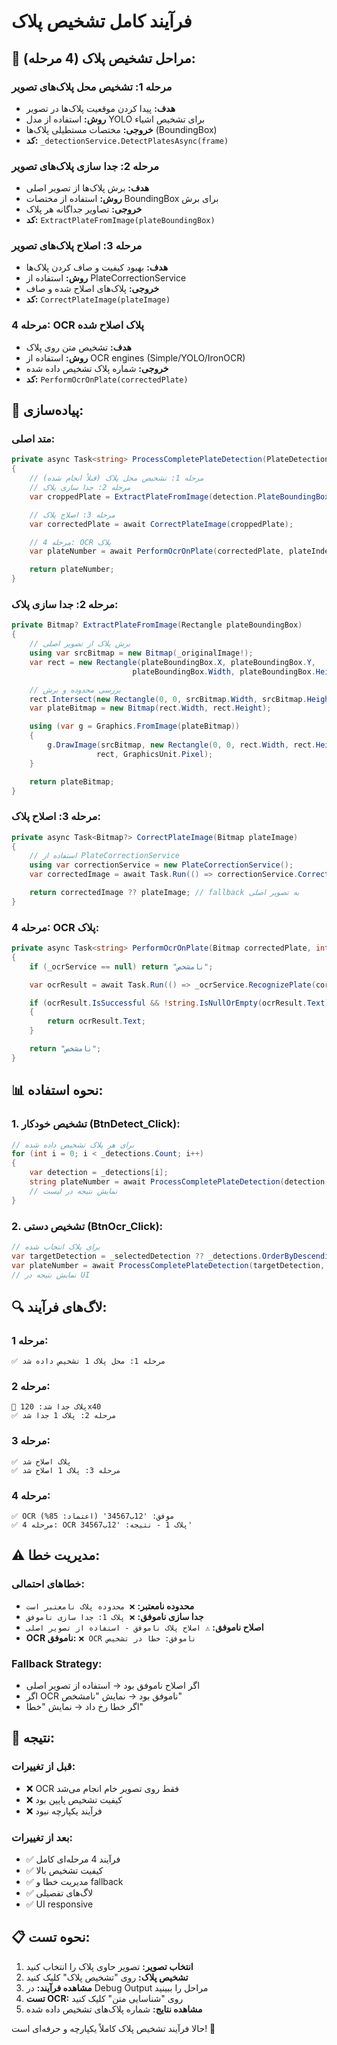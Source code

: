 # فرآیند کامل تشخیص پلاک

## 🔄 **مراحل تشخیص پلاک (4 مرحله):**

### **مرحله 1: تشخیص محل پلاک‌های تصویر**

- **هدف:** پیدا کردن موقعیت پلاک‌ها در تصویر
- **روش:** استفاده از مدل YOLO برای تشخیص اشیاء
- **خروجی:** مختصات مستطیلی پلاک‌ها (BoundingBox)
- **کد:** `_detectionService.DetectPlatesAsync(frame)`

### **مرحله 2: جدا سازی پلاک‌های تصویر**

- **هدف:** برش پلاک‌ها از تصویر اصلی
- **روش:** استفاده از مختصات BoundingBox برای برش
- **خروجی:** تصاویر جداگانه هر پلاک
- **کد:** `ExtractPlateFromImage(plateBoundingBox)`

### **مرحله 3: اصلاح پلاک‌های تصویر**

- **هدف:** بهبود کیفیت و صاف کردن پلاک‌ها
- **روش:** استفاده از PlateCorrectionService
- **خروجی:** پلاک‌های اصلاح شده و صاف
- **کد:** `CorrectPlateImage(plateImage)`

### **مرحله 4: OCR پلاک اصلاح شده**

- **هدف:** تشخیص متن روی پلاک
- **روش:** استفاده از OCR engines (Simple/YOLO/IronOCR)
- **خروجی:** شماره پلاک تشخیص داده شده
- **کد:** `PerformOcrOnPlate(correctedPlate)`

## 🔧 **پیاده‌سازی:**

### **متد اصلی:**

```csharp
private async Task<string> ProcessCompletePlateDetection(PlateDetectionResult detection, int plateIndex)
{
    // مرحله 1: تشخیص محل پلاک (قبلاً انجام شده)
    // مرحله 2: جدا سازی پلاک
    var croppedPlate = ExtractPlateFromImage(detection.PlateBoundingBox);

    // مرحله 3: اصلاح پلاک
    var correctedPlate = await CorrectPlateImage(croppedPlate);

    // مرحله 4: OCR پلاک
    var plateNumber = await PerformOcrOnPlate(correctedPlate, plateIndex);

    return plateNumber;
}
```

### **مرحله 2: جدا سازی پلاک:**

```csharp
private Bitmap? ExtractPlateFromImage(Rectangle plateBoundingBox)
{
    // برش پلاک از تصویر اصلی
    using var srcBitmap = new Bitmap(_originalImage!);
    var rect = new Rectangle(plateBoundingBox.X, plateBoundingBox.Y,
                           plateBoundingBox.Width, plateBoundingBox.Height);

    // بررسی محدوده و برش
    rect.Intersect(new Rectangle(0, 0, srcBitmap.Width, srcBitmap.Height));
    var plateBitmap = new Bitmap(rect.Width, rect.Height);

    using (var g = Graphics.FromImage(plateBitmap))
    {
        g.DrawImage(srcBitmap, new Rectangle(0, 0, rect.Width, rect.Height),
                   rect, GraphicsUnit.Pixel);
    }

    return plateBitmap;
}
```

### **مرحله 3: اصلاح پلاک:**

```csharp
private async Task<Bitmap?> CorrectPlateImage(Bitmap plateImage)
{
    // استفاده از PlateCorrectionService
    using var correctionService = new PlateCorrectionService();
    var correctedImage = await Task.Run(() => correctionService.CorrectPlate(plateImage));

    return correctedImage ?? plateImage; // fallback به تصویر اصلی
}
```

### **مرحله 4: OCR پلاک:**

```csharp
private async Task<string> PerformOcrOnPlate(Bitmap correctedPlate, int plateIndex)
{
    if (_ocrService == null) return "نامشخص";

    var ocrResult = await Task.Run(() => _ocrService.RecognizePlate(correctedPlate));

    if (ocrResult.IsSuccessful && !string.IsNullOrEmpty(ocrResult.Text))
    {
        return ocrResult.Text;
    }

    return "نامشخص";
}
```

## 📊 **نحوه استفاده:**

### **1. تشخیص خودکار (BtnDetect_Click):**

```csharp
// برای هر پلاک تشخیص داده شده
for (int i = 0; i < _detections.Count; i++)
{
    var detection = _detections[i];
    string plateNumber = await ProcessCompletePlateDetection(detection, i);
    // نمایش نتیجه در لیست
}
```

### **2. تشخیص دستی (BtnOcr_Click):**

```csharp
// برای پلاک انتخاب شده
var targetDetection = _selectedDetection ?? _detections.OrderByDescending(d => d.Confidence).First();
var plateNumber = await ProcessCompletePlateDetection(targetDetection, 0);
// نمایش نتیجه در UI
```

## 🔍 **لاگ‌های فرآیند:**

### **مرحله 1:**

```
✅ مرحله 1: محل پلاک 1 تشخیص داده شد
```

### **مرحله 2:**

```
📏 پلاک جدا شد: 120x40
✅ مرحله 2: پلاک 1 جدا شد
```

### **مرحله 3:**

```
✅ پلاک اصلاح شد
✅ مرحله 3: پلاک 1 اصلاح شد
```

### **مرحله 4:**

```
✅ OCR موفق: '12ب34567' (اعتماد: 85%)
✅ مرحله 4: OCR پلاک 1 - نتیجه: '12ب34567'
```

## ⚠️ **مدیریت خطا:**

### **خطاهای احتمالی:**

- **محدوده نامعتبر:** `❌ محدوده پلاک نامعتبر است`
- **جدا سازی ناموفق:** `❌ پلاک 1: جدا سازی ناموفق`
- **اصلاح ناموفق:** `⚠️ اصلاح پلاک ناموفق - استفاده از تصویر اصلی`
- **OCR ناموفق:** `❌ OCR ناموفق: خطا در تشخیص`

### **Fallback Strategy:**

- اگر اصلاح ناموفق بود → استفاده از تصویر اصلی
- اگر OCR ناموفق بود → نمایش "نامشخص"
- اگر خطا رخ داد → نمایش "خطا"

## 🎯 **نتیجه:**

### **قبل از تغییرات:**

- ❌ OCR فقط روی تصویر خام انجام می‌شد
- ❌ کیفیت تشخیص پایین بود
- ❌ فرآیند یکپارچه نبود

### **بعد از تغییرات:**

- ✅ فرآیند 4 مرحله‌ای کامل
- ✅ کیفیت تشخیص بالا
- ✅ مدیریت خطا و fallback
- ✅ لاگ‌های تفصیلی
- ✅ UI responsive

## 📋 **نحوه تست:**

1. **انتخاب تصویر:** تصویر حاوی پلاک را انتخاب کنید
2. **تشخیص پلاک:** روی "تشخیص پلاک" کلیک کنید
3. **مشاهده فرآیند:** در Debug Output مراحل را ببینید
4. **تست OCR:** روی "شناسایی متن" کلیک کنید
5. **مشاهده نتایج:** شماره پلاک‌های تشخیص داده شده

حالا فرآیند تشخیص پلاک کاملاً یکپارچه و حرفه‌ای است! 🎉
